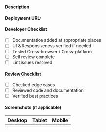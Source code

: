 #### Description

<!-- Add description for PR -->

#### Deployment URL: <URL>

#### Developer Checklist

-   [ ] Documentation added at appropriate places
-   [ ] UI & Responsiveness verified if needed
-   [ ] Tested Cross-browser / Cross-platform
-   [ ] Self review complete
-   [ ] Lint issues resolved

#### Review Checklist

-   [ ] Checked edge cases
-   [ ] Reviewed code and documentation
-   [ ] Verified best practices

#### Screenshots (if applicable)

| Desktop | Tablet | Mobile |
| ------- | ------ | ------ |
|         |        |        |

